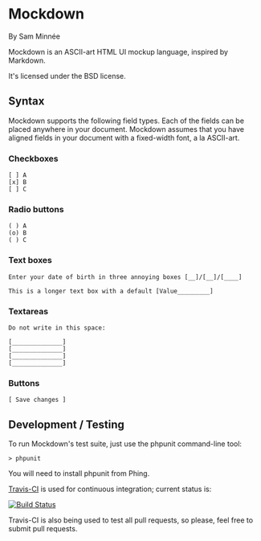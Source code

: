 Mockdown
========

By Sam Minnée

Mockdown is an ASCII-art HTML UI mockup language, inspired by Markdown.

It's licensed under the BSD license.

Syntax
------

Mockdown supports the following field types.  Each of the fields can be placed anywhere
in your document.  Mockdown assumes that you have aligned fields in your document with
a fixed-width font, a la ASCII-art.

### Checkboxes

    [ ] A
    [x] B
    [ ] C

### Radio buttons

    ( ) A
    (o) B
    ( ) C

### Text boxes

	Enter your date of birth in three annoying boxes [__]/[__]/[____]

	This is a longer text box with a default [Value_________]
	
### Textareas

	Do not write in this space:

	[______________]
	[______________]
	[______________]
	[______________]
	
### Buttons

	[ Save changes ]
	
Development / Testing
---------------------

To run Mockdown's test suite, just use the phpunit command-line tool:

	> phpunit
	
You will need to install phpunit from Phing.

[Travis-CI](http://travis-ci.org) is used for continuous integration; current status is:

[![Build Status](https://secure.travis-ci.org/sminnee/mockdown.png)](http://travis-ci.org/sminnee/mockdown)

Travis-CI is also being used to test all pull requests, so please, feel free to submit pull requests.
